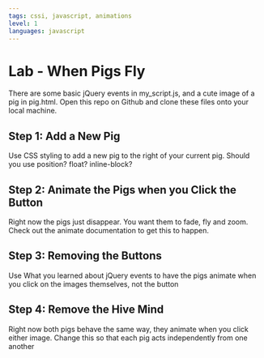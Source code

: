 ```yaml
---
tags: cssi, javascript, animations
level: 1
languages: javascript
---
```

# Lab - When Pigs Fly
There are some basic jQuery events in my_script.js, and a cute image of a pig in pig.html. Open this repo on Github and clone these files onto your local machine.

## Step 1: Add a New Pig
Use CSS styling to add a new pig to the right of your current pig. Should you use position? float? inline-block?

## Step 2: Animate the Pigs when you Click the Button
Right now the pigs just disappear. You want them to fade, fly and zoom. Check out the animate documentation to get this to happen. 

## Step 3: Removing the Buttons
Use What you learned about jQuery events to have the pigs animate when you click on the images themselves, not the button

## Step 4: Remove the Hive Mind
Right now both pigs behave the same way, they animate when you click either image. Change this so that each pig acts independently from one another

